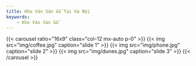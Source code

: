 ```yaml
---
title: Kho Ván Sàn Gỗ Tại hà Nội
keywords:
    - Kho Ván Sàn Gỗ
---
```

  
{{< carousel ratio="16x9" class="col-12 mx-auto p-0" >}}
{{< img src="img/coffee.jpg" caption="slide 1" >}}
{{< img src="img/phone.jpg" caption="slide 2" >}}
{{< img src="img/dunes.jpg" caption="slide 3" >}}
{{< /carousel >}}